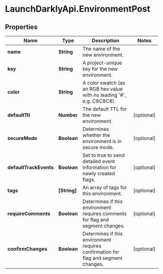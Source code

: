 # LaunchDarklyApi.EnvironmentPost

## Properties
Name | Type | Description | Notes
------------ | ------------- | ------------- | -------------
**name** | **String** | The name of the new environment. | 
**key** | **String** | A project-unique key for the new environment. | 
**color** | **String** | A color swatch (as an RGB hex value with no leading '#', e.g. C8C8C8). | 
**defaultTtl** | **Number** | The default TTL for the new environment. | [optional] 
**secureMode** | **Boolean** | Determines whether the environment is in secure mode. | [optional] 
**defaultTrackEvents** | **Boolean** | Set to true to send detailed event information for newly created flags. | [optional] 
**tags** | **[String]** | An array of tags for this environment. | [optional] 
**requireComments** | **Boolean** | Determines if this environment requires comments for flag and segment changes. | [optional] 
**confirmChanges** | **Boolean** | Determines if this environment requires confirmation for flag and segment changes. | [optional] 


